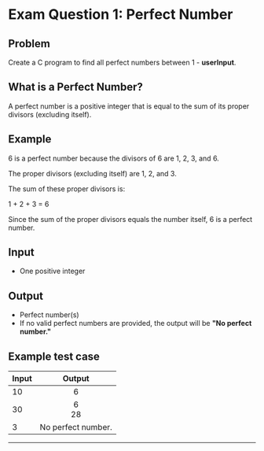 # Exam Question 1: Perfect Number

## Problem
Create a C program to find all perfect numbers between 1 - **userInput**.

## What is a Perfect Number?
A perfect number is a positive integer that is equal to the sum of its proper divisors (excluding itself).

## Example
6 is a perfect number because the divisors of 6 are 1, 2, 3, and 6.

The proper divisors (excluding itself) are 1, 2, and 3.

The sum of these proper divisors is:

1 + 2 + 3 = 6

Since the sum of the proper divisors equals the number itself, 6 is a perfect number.

## Input
- One positive integer

## Output
- Perfect number(s)
- If no valid perfect numbers are provided, the output will be **"No perfect number."**

## Example test case

| Input | Output |
|:-----------|:------------:|
| 10  | 6  |
| 30 | 6<br>28 |
| 3 | No perfect number. |

---

<!-- 
Test case 1
Input:
10

Output:
6

Test case 2
Input:
30

Output:
6
28

Test case 3
Input:
5

Output:
No perfect number.

Test case 4
Input:
500

Output:
6
8
496

Test case 5
Input:
100000

Output:
6
8
496
8125

 -->